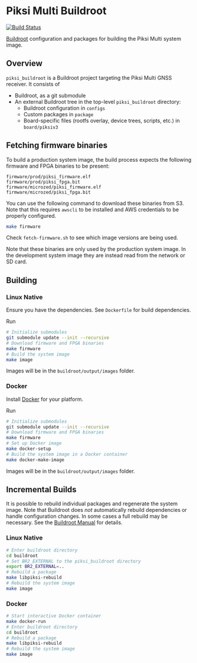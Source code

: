 # Piksi Multi Buildroot

[![Build Status](https://travis-ci.org/swift-nav/piksi_buildroot.svg?branch=master)](https://travis-ci.org/swift-nav/piksi_buildroot)

[Buildroot](https://buildroot.org/) configuration and packages for building the Piksi Multi system image.

## Overview

`piksi_buildroot` is a Buildroot project targeting the Piksi Multi GNSS receiver. It consists of
- Buildroot, as a git submodule
- An external Buildroot tree in the top-level `piksi_buildroot` directory:
  - Buildroot configuration in `configs`
  - Custom packages in `package`
  - Board-specific files (rootfs overlay, device trees, scripts, etc.) in `board/piksiv3`


## Fetching firmware binaries

To build a production system image, the build process expects the following
firmware and FPGA binaries to be present:

```
firmware/prod/piksi_firmware.elf
firmware/prod/piksi_fpga.bit
firmware/microzed/piksi_firmware.elf
firmware/microzed/piksi_fpga.bit
```

You can use the following command to download these binaries from S3. Note that
this requires `awscli` to be installed and AWS credentials to be
properly configured.

``` sh
make firmware
```

Check `fetch-firmware.sh` to see which image versions are being used.

Note that these binaries are only used by the production system image. In the
development system image they are instead read from the network or SD
card.

## Building

### Linux Native

Ensure you have the dependencies. See `Dockerfile` for build dependencies.

Run

``` sh
# Initialize submodules
git submodule update --init --recursive
# Download firmware and FPGA binaries
make firmware
# Build the system image
make image
```

Images will be in the `buildroot/output/images` folder.

### Docker

Install [Docker](https://docs.docker.com/engine/installation/#platform-support-matrix) for your platform.

Run

``` sh
# Initialize submodules
git submodule update --init --recursive
# Download firmware and FPGA binaries
make firmware
# Set up Docker image
make docker-setup
# Build the system image in a Docker container
make docker-make-image
```

Images will be in the `buildroot/output/images` folder.

## Incremental Builds

It is possible to rebuild individual packages and regenerate the system image. Note that Buildroot does _not_ automatically rebuild dependencies or handle configuration changes. In some cases a full rebuild may be necessary. See the [Buildroot Manual](https://buildroot.org/downloads/manual/manual.html) for details.

### Linux Native

``` sh
# Enter buildroot directory
cd buildroot
# Set BR2_EXTERNAL to the piksi_buildroot directory
export BR2_EXTERNAL=..
# Rebuild a package
make libpiksi-rebuild
# Rebuild the system image
make image
```

### Docker

``` sh
# Start interactive Docker container
make docker-run
# Enter buildroot directory
cd buildroot
# Rebuild a package
make libpiksi-rebuild
# Rebuild the system image
make image
```
